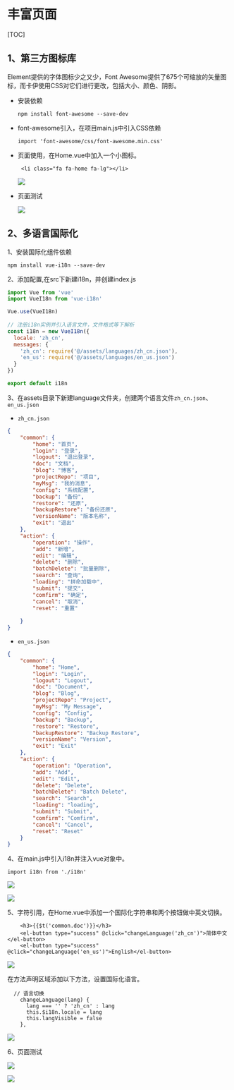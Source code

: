 # 丰富页面

[TOC]



## 1、第三方图标库

Element提供的字体图标少之又少，Font Awesome提供了675个可缩放的矢量图标，而卡伊使用CSS对它们进行更改，包括大小、颜色、阴影。

- 安装依赖

  ```
  npm install font-awesome --save-dev
  ```

- font-awesome引入，在项目main.js中引入CSS依赖

  ```
  import 'font-awesome/css/font-awesome.min.css'
  ```

- 页面使用，在Home.vue中加入一个小图标。

  ```
   <li class="fa fa-home fa-lg"></li>
  ```

  ![](IMG/微信截图_20200901202203.png)

- 页面测试

  ![](IMG/微信截图_20200901202321.png)

  



## 2、多语言国际化

1、安装国际化组件依赖

```
npm install vue-i18n --save-dev
```

2、添加配置,在src下新建i18n，并创建index.js

```js
import Vue from 'vue'
import VueI18n from 'vue-i18n'

Vue.use(VueI18n)
 
// 注册i18n实例并引入语言文件，文件格式等下解析
const i18n = new VueI18n({
  locale: 'zh_cn',
  messages: {
    'zh_cn': require('@/assets/languages/zh_cn.json'),
    'en_us': require('@/assets/languages/en_us.json')
  }
})

export default i18n
```

3、在assets目录下新建language文件夹，创建两个语言文件`zh_cn.json`、`en_us.json`

- `zh_cn.json`

```json
{
    "common": {
        "home": "首页",
        "login": "登录",
        "logout": "退出登录",
        "doc": "文档",
        "blog": "博客",
        "projectRepo": "项目",
        "myMsg": "我的消息",
        "config": "系统配置",           
        "backup": "备份",
        "restore": "还原",
        "backupRestore": "备份还原",
        "versionName": "版本名称",             
        "exit": "退出"
    },
    "action": {
        "operation": "操作",
        "add": "新增",
        "edit": "编辑",
        "delete": "删除",
        "batchDelete": "批量删除",
        "search": "查询",
        "loading": "拼命加载中",
        "submit": "提交",
        "comfirm": "确定",
        "cancel": "取消",
        "reset": "重置"
        
    }
}
```

- `en_us.json`

```json
{
    "common": {
        "home": "Home",
        "login": "Login",
        "logout": "Logout",
        "doc": "Document",
        "blog": "Blog",
        "projectRepo": "Project",
        "myMsg": "My Message",
        "config": "Config",
        "backup": "Backup",  
        "restore": "Restore",  
        "backupRestore": "Backup Restore",  
        "versionName": "Version",  
        "exit": "Exit"
    },
    "action": {
        "operation": "Operation",
        "add": "Add",
        "edit": "Edit",
        "delete": "Delete",
        "batchDelete": "Batch Delete",
        "search": "Search",
        "loading": "loading",
        "submit": "Submit",
        "comfirm": "Comfirm",
        "cancel": "Cancel",
        "reset": "Reset"
    }
}
```

4、在main.js中引入i18n并注入vue对象中。

```
import i18n from './i18n'
```

![](IMG/微信截图_20200901203714.png)

![](IMG/微信截图_20200901203744.png)

5、字符引用，在Home.vue中添加一个国际化字符串和两个按钮做中英文切换。

```
    <h3>{{$t('common.doc')}}</h3>
    <el-button type="success" @click="changeLanguage('zh_cn')">简体中文</el-button>
    <el-button type="success" @click="changeLanguage('en_us')">English</el-button>
```

![](IMG/微信截图_20200901204215.png)

在方法声明区域添加以下方法，设置国际化语言。

```
  // 语言切换
    changeLanguage(lang) {
      lang === '' ? 'zh_cn' : lang
      this.$i18n.locale = lang
      this.langVisible = false
    },
```

![](IMG/微信截图_20200901204258.png)

6、页面测试

![](IMG/微信截图_20200901204427.png)

![](IMG/微信截图_20200901204451.png)

